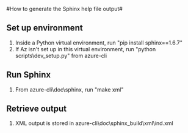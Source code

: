 #How to generate the Sphinx help file output#

## Set up environment ##

1. Inside a Python virtual environment, run "pip install sphinx==1.6.7"
2. If Az isn't set up in this virtual environment, run "python scripts\dev_setup.py" from azure-cli

## Run Sphinx ##

1. From azure-cli\doc\sphinx, run "make xml" 

## Retrieve output ##

1. XML output is stored in azure-cli\doc\sphinx\_build\xml\ind.xml 